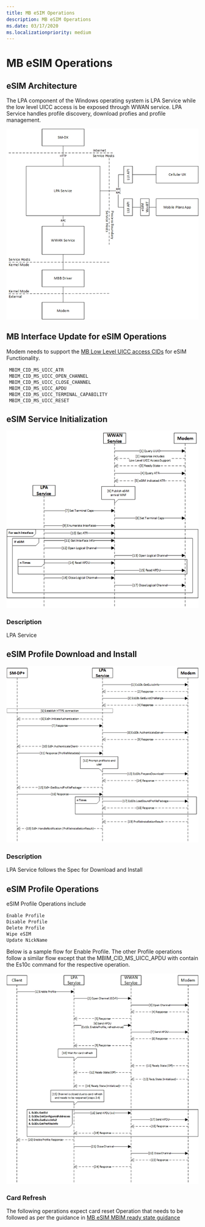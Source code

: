 ```yaml
---
title: MB eSIM Operations
description: MB eSIM Operations
ms.date: 03/17/2020
ms.localizationpriority: medium
---
```


# MB eSIM Operations

## eSIM Architecture

The LPA component of the Windows operating system is LPA Service while the low level UICC access is be exposed through WWAN service. LPA Service handles profile discovery, download profies and profile management.

![eSIM Architecture](images/esim_lpa_block.png "eSIM Block Diagram")

## MB Interface Update for eSIM Operations

Modem needs to support the [MB Low Level UICC access CIDs](mb-low-level-uicc-access.md) for eSIM Functionality.

```
 MBIM_CID_MS_UICC_ATR 
 MBIM_CID_MS_UICC_OPEN_CHANNEL
 MBIM_CID_MS_UICC_CLOSE_CHANNEL 
 MBIM_CID_MS_UICC_APDU
 MBIM_CID_MS_UICC_TERMINAL_CAPABILITY
 MBIM_CID_MS_UICC_RESET
 ```

## eSIM Service Initialization

![eSIM Service Initialization](images/esim_lpa_init.png "eSIM Service Initialization Flow Diagram")

### Description

LPA Service 

## eSIM Profile Download and Install

![eSIM Service Initialization](images/esim_lpa_download_install.png "eSIM Download and Install Flow Diagram")

### Description

LPA Service follows the Spec for Download and Install

## eSIM Profile Operations

eSIM Profile Operations include 
```
Enable Profile
Disable Profile
Delete Profile
Wipe eSIM
Update NickName
```

Below is a sample flow for Enable Profile. The other Profile operations follow a similar flow except that the MBIM_CID_MS_UICC_APDU with contain the Es10c command for the respective operation.

![eSIM Service Initialization](images/esim_lpa_enable.png "eSIM Enable Profile Flow Diagram")

### Card Refresh
The following operations expect card reset Operation that needs to be followed as per the guidance in [MB eSIM MBIM ready state guidance](mb-esim-mbim-ready-state-guidance.md)






